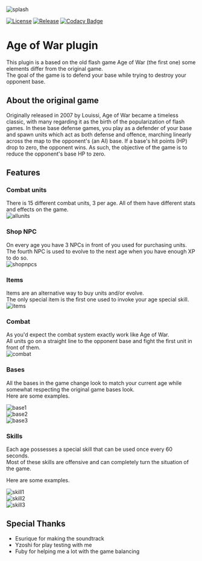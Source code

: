 ![splash](readme/splash.png)

[![License](https://img.shields.io/github/license/Blackoutburst/AoW-plugin.svg)](LICENSE)
[![Release](https://img.shields.io/github/release/Blackoutburst/AoW-plugin.svg)](https://github.com/Blackoutburst/AoW-plugin/releases)
[![Codacy Badge](https://app.codacy.com/project/badge/Grade/8e4206e8498248a28c02f020061cdf82)](https://www.codacy.com/gh/Blackoutburst/AoW-plugin/dashboard?utm_source=github.com&amp;utm_medium=referral&amp;utm_content=Blackoutburst/AoW-plugin&amp;utm_campaign=Badge_Grade)

# Age of War plugin
This plugin is a based on the old flash game Age of War (the first one) some elements differ from the original game.\
The goal of the game is to defend your base while trying to destroy your opponent base.

## About the original game
Originally released in 2007 by Louissi, Age of War became a timeless classic, with many regarding it as the birth of the popularization of flash games. In these base defense games, you play as a defender of your base and spawn units which act as both defense and offence, marching linearly across the map to the opponent's (an AI) base. If a base's hit points (HP) drop to zero, the opponent wins. As such, the objective of the game is to reduce the opponent's base HP to zero.

## Features

### Combat units
There is 15 different combat units, 3 per age. All of them have different stats and effects on the game.\
![allunits](readme/allunits.png)

### Shop NPC
On every age you have 3 NPCs in front of you used for purchasing units.\
The fourth NPC is used to evolve to the next age when you have enough XP to do so.\
![shopnpcs](readme/shopnpc.png)

### Items
Items are an alternative way to buy units and/or evolve.\
The only special item is the first one used to invoke your age special skill.\
![items](readme/items.png)

### Combat
As you'd expect the combat system exactly work like Age of War.\
All units go on a straight line to the opponent base and fight the first unit in front of them.\
![combat](readme/combat.png)

### Bases
All the bases in the game change look to match your current age while somewhat respecting the original game bases look.\
Here are some examples.

![base1](readme/base1.png)\
![base2](readme/base2.png)\
![base3](readme/base3.png)

### Skills
Each age possesses a special skill that can be used once every 60 seconds.\
Most of these skills are offensive and can completely turn the situation of the game.

Here are some examples.

![skill1](readme/skill1.png)\
![skill2](readme/skill2.png)\
![skill3](readme/skill3.png)

## Special Thanks
- Esurique for making the soundtrack
- Yzoshi for play testing with me
- Fuby for helping me a lot with the game balancing
